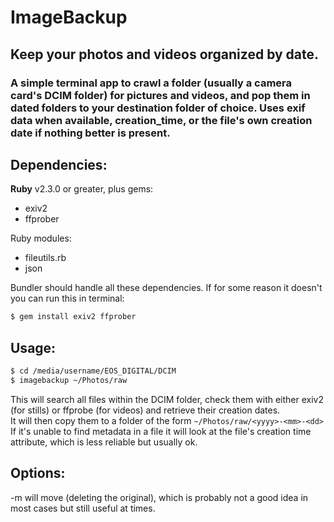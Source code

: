 # ImageBackup

## Keep your photos and videos organized by date.

### A simple terminal app to crawl a folder (usually a camera card's DCIM folder) for pictures and videos, and pop them in dated folders to your destination folder of choice. Uses exif data when available, creation_time, or the file's own creation date if nothing better is present.


## Dependencies:

**Ruby** v2.3.0 or greater, plus gems:
  - exiv2
  - ffprober  

Ruby modules:
  - fileutils.rb
  - json  

Bundler should handle all these dependencies. If for some reason it doesn't you can run this in terminal:  
```bash
$ gem install exiv2 ffprober
```

## Usage:

```bash
$ cd /media/username/EOS_DIGITAL/DCIM
$ imagebackup ~/Photos/raw
```
This will search all files within the DCIM folder, check them with either exiv2 (for stills) or ffprobe (for videos) and retrieve their creation dates.  
It will then copy them to a folder of the form ```~/Photos/raw/<yyyy>-<mm>-<dd>```  
If it's unable to find metadata in a file it will look at the file's creation time attribute, which is less reliable but usually ok.


## Options:
-m will move (deleting the original), which is probably not a good idea in most cases but still useful at times.